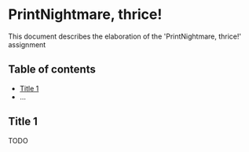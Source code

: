 # PrintNightmare, thrice!

This document describes the elaboration of the 'PrintNightmare, thrice!' assignment

## Table of contents

-   [Title 1](#Title-1)
-   ...


## Title 1

TODO